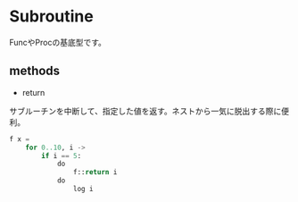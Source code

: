 # Subroutine

FuncやProcの基底型です。

## methods

* return

サブルーチンを中断して、指定した値を返す。ネストから一気に脱出する際に便利。

```python
f x =
    for 0..10, i ->
        if i == 5:
            do
                f::return i
            do
                log i
```
